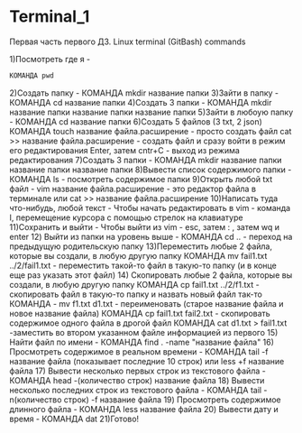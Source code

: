 # Terminal_1

Первая часть первого  ДЗ. Linux terminal (GitBash) commands

1)Посмотреть где я - 
```bash
КОМАНДА pwd 
```
2)Создать папку - КОМАНДА mkdir название папки
3)Зайти в папку - КОМАНДА cd название папки
4)Создать 3 папки - КОМАНДА mkdir название папки название папки название папки
5)Зайти в любоую папку - КОМАНДА cd название папки
6)Создать 5 файлов (3 txt, 2 json) КОМАНДА touch название файла.расширение - просто создать файл
cat >> название файла.расширение - создать файл и сразу войти в режим его редактирования 
Enter, затем cntr+C - выход из режима редактирования
7)Создать 3 папки - КОМАНДА mkdir название папки название папки название папки
8)Вывести список содержимого папки - КОМАНДА ls - посмотреть содержимое папки
9)Открыть любой txt файл - vim название файла.расширение - это редактор файла в терминале или cat >> название файла.расширение 
10)Написать туда что-нибудь, любой текст - Чтобы начать редактировать в vim - команда I, перемещение курсора с помощью стрелок на клавиатуре  
11)Сохранить и выйти - Чтобы выйти из vim - esc, затем : , затем wq и enter
12) Выйти из папки на уровень выше - КОМАНДА cd .. - переход на предыдущую родительскую папку
13)Переместить любые 2 файла, которые вы создали, в любую другую папку
КОМАНДА mv fail1.txt ../2/fail1.txt - переместить такой-то файл в такую-то папку (и в конце еще раз указать этот файл)
14) Скопировать любые 2 файла, которые вы создали, в любую другую папку
КОМАНДА cp fail1.txt ../2/f1.txt - скопировать файл в такую-то папку и назвать новый файл так-то
КОМАНДА - mv f1.txt d1.txt - переименовать (старое название файла и новое название файла)
КОМАНДА cp fail1.txt fail2.txt - скопировать содержимое одного файла в дрогой файл
КОМАНДА cat d1.txt > fail1.txt -заместить во втором указанном файле информацией из первого
15) Найти файл по имени - КОМАНДА find  . -name "название файла"
16) Просмотреть содержимое в реальном времени - КОМАНДА tail -f название файла (показывает последние 10 строк) или less +f название файла
17) Вывести несколько первых строк из текстового файла - КОМАНДА head -(количество строк) название файла
18) Вывести несколько последних строк из текстового файла - КОМАНДА tail -n(количество строк) -f название файла
19) Просмотреть содержимое длинного файла - КОМАНДА less название файла
20) Вывести дату и время - КОМАНДА dat
21)Готово!
